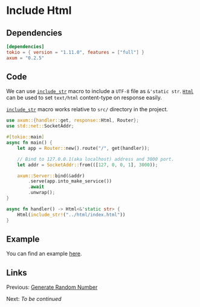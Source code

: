 # Include Html

## Dependencies

```toml
[dependencies]
tokio = { version = "1.11.0", features = ["full"] }
axum = "0.2.5"
```

## Code

We can use [`include_str`] macro to include a `UTF-8` file as `&'static str`. [`Html`] can be used to set `text/html` content-type on response easily.

[`include_str`] macro works relative to `src/` directory in the project.

```rust
use axum::{handler::get, response::Html, Router};
use std::net::SocketAddr;

#[tokio::main]
async fn main() {
    let app = Router::new().route("/", get(handler));

    // Bind to 127.0.0.1(aka localhost) address and 3000 port.
    let addr = SocketAddr::from(([127, 0, 0, 1], 3000));

    axum::Server::bind(&addr)
        .serve(app.into_make_service())
        .await
        .unwrap();
}

async fn handler() -> Html<&'static str> {
    Html(include_str!("../html/index.html"))
}
```

## Example

You can find an example [here](../workspace/include-html).

## Links

Previous: [Generate Random Number](../03-generate-random-number)

Next: *To be continued*

[`include_str`]: https://doc.rust-lang.org/stable/std/macro.include_str.html
[`Html`]: https://docs.rs/axum/0.2.5/axum/response/struct.Html.html
